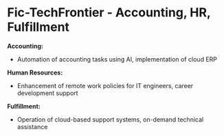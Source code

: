 # Fic-TechFrontier - Accounting, HR, Fulfillment

**Accounting:**

- Automation of accounting tasks using AI, implementation of cloud ERP

**Human Resources:**

- Enhancement of remote work policies for IT engineers, career development support

**Fulfillment:**

- Operation of cloud-based support systems, on-demand technical assistance
